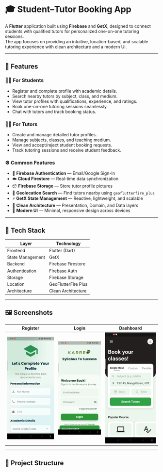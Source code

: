 # 🎓 Student–Tutor Booking App

A **Flutter** application built using **Firebase** and **GetX**, designed to connect students with qualified tutors for personalized one-on-one tutoring sessions.  
The app focuses on providing an intuitive, location-based, and scalable tutoring experience with clean architecture and a modern UI.

---

## 🚀 Features

### 👨‍🎓 For Students
- Register and complete profile with academic details.
- Search nearby tutors by subject, class, and medium.
- View tutor profiles with qualifications, experience, and ratings.
- Book one-on-one tutoring sessions seamlessly.
- Chat with tutors and track booking status.

### 👨‍🏫 For Tutors
- Create and manage detailed tutor profiles.
- Manage subjects, classes, and teaching medium.
- View and accept/reject student booking requests.
- Track tutoring sessions and receive student feedback.

### ⚙️ Common Features
- 🔐 **Firebase Authentication** — Email/Google Sign-In  
- ☁️ **Cloud Firestore** — Real-time data synchronization  
- 📦 **Firebase Storage** — Store tutor profile pictures  
- 📍 **Geolocation Search** — Find tutors nearby using `geoflutterfire_plus`  
- ⚡ **GetX State Management** — Reactive, lightweight, and scalable  
- 🧱 **Clean Architecture** — Presentation, Domain, and Data layers  
- 🎨 **Modern UI** — Minimal, responsive design across devices  

---

## 🧱 Tech Stack

| Layer | Technology |
|-------|-------------|
| Frontend | Flutter (Dart) |
| State Management | GetX |
| Backend | Firebase Firestore |
| Authentication | Firebase Auth |
| Storage | Firebase Storage |
| Location | GeoFlutterFire Plus |
| Architecture | Clean Architecture |

---

## 🖼️ Screenshots

| Register | Login | Dashboard |
|:---------:|:------:|:----------:|
| ![register](https://github.com/amalrajpp/Tutor-Booking/blob/200419b26fe2860fddd1b251e3f9af78e5b00c86/register.jpg?raw=true) | ![login](https://github.com/amalrajpp/Tutor-Booking/blob/200419b26fe2860fddd1b251e3f9af78e5b00c86/login.jpg?raw=true) | ![home](https://github.com/amalrajpp/Tutor-Booking/blob/200419b26fe2860fddd1b251e3f9af78e5b00c86/home.jpg?raw=true) |



---

## 📂 Project Structure

